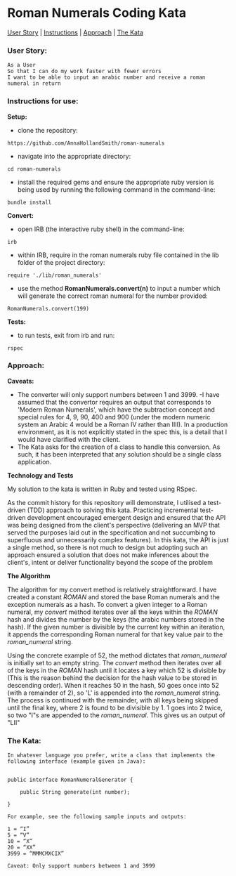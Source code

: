 # Roman Numerals Coding Kata
 [User Story](#user-story) | [Instructions](#instructions) | [Approach](#approach) | [The Kata](#the-kata)

### <a name="user-story">User Story:</a>
```
As a User
So that I can do my work faster with fewer errors
I want to be able to input an arabic number and receive a roman numeral in return
```
### <a name="instructions">Instructions for use:</a>

**Setup:**

- clone the repository:
```
https://github.com/AnnaHollandSmith/roman-numerals
```

- navigate into the appropriate directory:
```
cd roman-numerals
```

- install the required gems and ensure the appropriate ruby version is being used by running the following command in the command-line:
```
bundle install
```

**Convert:**

- open IRB (the interactive ruby shell) in the command-line:
```
irb
```
- within IRB, require in the roman numerals ruby file contained in the lib folder of the project directory:
```
require './lib/roman_numerals'
```
- use the method **RomanNumerals.convert(n)** to input a number which will generate the correct roman numeral for the number provided:
```
RomanNumerals.convert(199)
```
**Tests:**

- to run tests, exit from irb and run:
```
rspec
```

### <a name="approach">Approach:</a>

**Caveats:**

- The converter will only support numbers between 1 and 3999.
-I have assumed that the convertor requires an output that corresponds to 'Modern Roman Numerals', which have the subtraction concept and special rules for 4, 9, 90, 400 and 900 (under the modern numeric system an Arabic 4 would be a Roman IV rather than IIII). In a production environment, as it is not explicitly stated in the spec this, is a detail that I would have clarified with the client.
- The Kata asks for the creation of a class to handle this conversion. As such, it has been interpreted that any solution should be a single class application.

**Technology and Tests**

My solution to the kata is written in Ruby and tested using RSpec.

As the commit history for this repository will demonstrate, I utilised a test-driven (TDD) approach to solving this kata. Practicing incremental test-driven development encouraged emergent design and ensured that the API was being designed from the client's perspective (delivering an MVP that served the purposes laid out in the specification and not succumbing to superfluous and unnecessarily complex features). In this kata, the API is just a single method, so there is not much to design but adopting such an approach ensured a solution that does not make inferences about the client's, intent or deliver functionality beyond the scope of the problem

**The Algorithm**

The algorithm for my convert method is relatively straightforward. I have created a constant _ROMAN_ and stored the base Roman numerals and the exception numerals as a hash. To convert a given integer to a Roman numeral, my _convert_ method iterates over all the keys within the _ROMAN_ hash and divides the number by the keys (the arabic numbers stored in the hash). If the given number is divisible by the current key within an iteration, it appends the corresponding Roman numeral for that key value pair to the _roman_numeral_ string.

Using the concrete example of 52, the method dictates that _roman_numeral_ is initially set to an empty string. The _convert_ method then iterates over all of the keys in the _ROMAN_ hash until it locates a key which 52 is divisible by (This is the reason behind the decision for the hash value to be stored in descending order). When it reaches 50 in the hash, 50 goes once into 52 (with a remainder of 2), so 'L' is appended into the _roman_numeral_ string. The process is continued with the remainder, with all keys being skipped until the final key, where 2 is found to be divisible by 1. 1 goes into 2 twice, so two "I"s are appended to the _roman_numeral_. This gives us an output of "LII"

### <a name=the-kata>The Kata:</a>

```
In whatever language you prefer, write a class that implements the
following interface (example given in Java):


public interface RomanNumeralGenerator {

    public String generate(int number);

}

For example, see the following sample inputs and outputs:

1 = “I”
5 = “V”
10 = “X”
20 = “XX”
3999 = “MMMCMXCIX”

Caveat: Only support numbers between 1 and 3999
```
